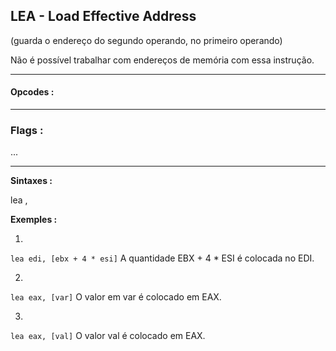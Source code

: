 ## LEA - Load Effective Address 
(guarda o endereço do segundo operando, no primeiro operando)

Não é possível trabalhar com endereços de memória com essa instrução.

---


#### Opcodes :



---


### Flags :

... 

---

**Sintaxes :**

lea <reg32>, <mem>


**Exemples :**

1.

``lea edi, [ebx + 4 * esi]``
A quantidade EBX + 4 * ESI é colocada no EDI.

2.
``lea eax, [var]``
O valor em var é colocado em EAX.

3.
``lea eax, [val]``
O valor val é colocado em EAX.